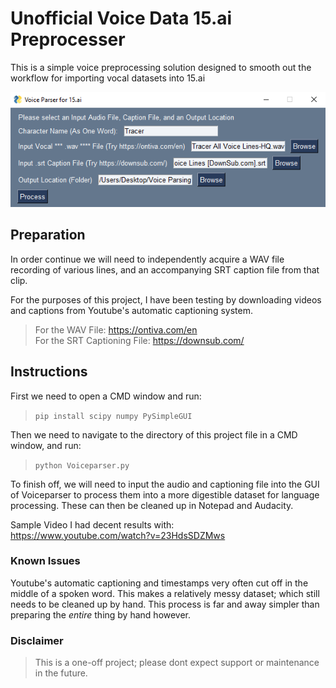# Unofficial Voice Data 15.ai Preprocesser

This is a simple voice preprocessing solution designed to smooth out the workflow for importing vocal datasets into 15.ai

![Image of the Preprocessor GUI](15.ai-Preprocessor.png)

## Preparation

In order continue we will need to independently acquire a WAV file recording of various lines, and an accompanying SRT caption file from that clip. 

For the purposes of this project, I have been testing by downloading videos and captions from Youtube's automatic captioning system. 

>For the WAV File: https://ontiva.com/en  
>For the SRT Captioning File: https://downsub.com/

## Instructions

First we need to open a CMD window and run:

>```pip install scipy numpy PySimpleGUI```

Then we need to navigate to the directory of this project file in a CMD window, and run:

>```python Voiceparser.py```



To finish off, we will need to input the audio and captioning file into the GUI of Voiceparser to process them into a more digestible dataset for language processing. These can then be cleaned up in Notepad and Audacity.

Sample Video I had decent results with:  
https://www.youtube.com/watch?v=23HdsSDZMws 

### Known Issues
Youtube's automatic captioning and timestamps very often cut off in the middle of a spoken word. This makes a relatively messy dataset; which still needs to be cleaned up by hand. This process is far and away simpler than preparing the _entire_ thing by hand however.

### Disclaimer
>This is a one-off project; please dont expect support or maintenance in the future.